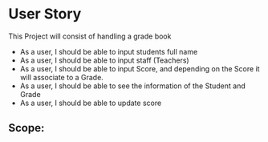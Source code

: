 # User Story

This Project will consist of handling a grade book

- As a user, I should be able to input students full name
- As a user, I should be able to input staff (Teachers)
- As a user, I should be able to input Score, and depending on the Score it will associate to a Grade.
- As a user, I should be able to see the information of the Student and Grade
- As a user, I should be able to update score

## Scope: 